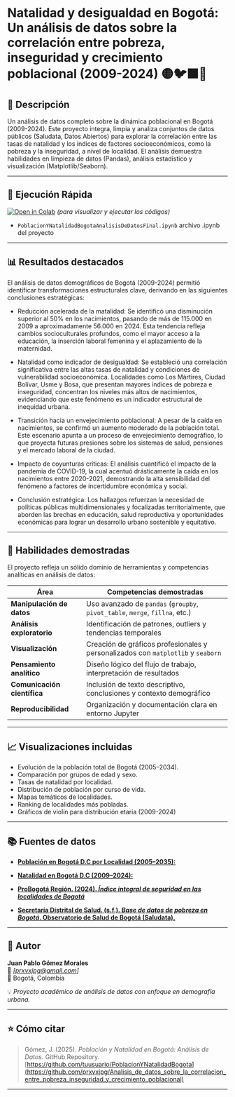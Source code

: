 # Natalidad y desigualdad en Bogotá: Un análisis de datos sobre la correlación entre pobreza, inseguridad y crecimiento poblacional (2009-2024)  🟡🐦‍⬛🔴 

## 📖 Descripción
Un análisis de datos completo sobre la dinámica poblacional en Bogotá (2009-2024). Este proyecto integra, limpia y analiza conjuntos de datos públicos (Saludata, Datos Abiertos) para explorar la correlación entre las tasas de natalidad y los índices de factores socioeconómicos, como la pobreza y la inseguridad, a nivel de localidad. El análisis demuestra habilidades en limpieza de datos (Pandas), análisis estadístico y visualización (Matplotlib/Seaborn).

---

## 🚀 Ejecución Rápida
[![Open in Colab](https://colab.research.google.com/assets/colab-badge.svg)](https://colab.research.google.com/drive/1riysf6eRqfz_YBh-SwbGrYEL5QWpg7FY) *(para visualizar y ejecutar los códigos)*

- `PoblacionYNatalidadBogotaAnalisisDeDatosFinal.ipynb` archivo .ipynb del proyecto


---

## 📊 Resultados destacados

El análisis de datos demográficos de Bogotá (2009-2024) permitió identificar transformaciones estructurales clave, derivando en las siguientes conclusiones estratégicas:

- Reducción acelerada de la matalidad: Se identificó una disminución superior al 50% en los nacimientos, pasando de más de 115.000 en 2009 a aproximadamente 56.000 en 2024. Esta tendencia refleja cambios socioculturales profundos, como el mayor acceso a la educación, la inserción laboral femenina y el aplazamiento de la maternidad.

- Natalidad como indicador de desigualdad: Se estableció una correlación significativa entre las altas tasas de natalidad y condiciones de vulnerabilidad socioeconómica. Localidades como Los Mártires, Ciudad Bolívar, Usme y Bosa, que presentan mayores índices de pobreza e inseguridad, concentran los niveles más altos de nacimientos, evidenciando que este fenómeno es un indicador estructural de inequidad urbana.

- Transición hacia un envejecimiento poblacional: A pesar de la caída en nacimientos, se confirmó un aumento moderado de la población total. Este escenario apunta a un proceso de envejecimiento demográfico, lo que proyecta futuras presiones sobre los sistemas de salud, pensiones y el mercado laboral de la ciudad.

- Impacto de coyunturas críticas: El análisis cuantificó el impacto de la pandemia de COVID-19, la cual acentuó drásticamente la caída en los nacimientos entre 2020-2021, demostrando la alta sensibilidad del fenómeno a factores de incertidumbre económica y social.

- Conclusión estratégica: Los hallazgos refuerzan la necesidad de políticas públicas multidimensionales y focalizadas territorialmente, que aborden las brechas en educación, salud reproductiva y oportunidades económicas para lograr un desarrollo urbano sostenible y equitativo.


---

## 🧠 Habilidades demostradas

El proyecto refleja un sólido dominio de herramientas y competencias analíticas en análisis de datos:

| Área | Competencias demostradas |
|------|---------------------------|
| **Manipulación de datos** | Uso avanzado de `pandas` (`groupby`, `pivot_table`, `merge`, `fillna`, etc.) |
| **Análisis exploratorio** | Identificación de patrones, outliers y tendencias temporales |
| **Visualización** | Creación de gráficos profesionales y personalizados con `matplotlib` y `seaborn` |
| **Pensamiento analítico** | Diseño lógico del flujo de trabajo, interpretación de resultados |
| **Comunicación científica** | Inclusión de texto descriptivo, conclusiones y contexto demográfico |
| **Reproducibilidad** | Organización y documentación clara en entorno Jupyter |

---

## 📈 Visualizaciones incluidas

- Evolución de la población total de Bogotá (2005–2034).  
- Comparación por grupos de edad y sexo.  
- Tasas de natalidad por localidad.  
- Distribución de población por curso de vida.  
- Mapas temáticos de localidades.  
- Ranking de localidades más pobladas.  
- Gráficos de violín para distribución etaria (2009-2024)

---

## 📚 Fuentes de datos


- [**Población en Bogotá D.C por Localidad (2005–2035):** ](https://datosabiertos.bogota.gov.co/en/dataset/piramide-poblacional-bogota-d-c/resource/d1743cda-9ff9-4103-87ab-9c038f2f09a3)
  
- [**Natalidad en Bogotá D.C (2009–2024):** ](https://saludata.saludcapital.gov.co/osb/indicadores/natalidad-en-bogota/)

- [**ProBogotá Región. (2024). *Índice integral de seguridad en las localidades de Bogotá*** ]([https://saludata.saludcapital.gov.co/osb/indicadores/natalidad-en-bogota/](https://www.probogota.org/publicaciones_c/indice-integral-de-seguridad-en-las-localidades-2024/))

- [**Secretaría Distrital de Salud. (s.f.). *Base de datos de pobreza en Bogotá*. Observatorio de Salud de Bogotá (Saludata).** ](https://saludata.saludcapital.gov.co/osb/indicadores/pobreza-y-desigualdad-en-bogota-d-c/)


---

## 👤 Autor

**Juan Pablo Gómez Morales**  
📧 *[prxvxjpg@gmail.com]*  
📍 Bogotá, Colombia  

💡 *Proyecto académico de análisis de datos con enfoque en demografía urbana.*

---

## ⭐ Cómo citar

> Gómez, J. (2025). *Población y Natalidad en Bogotá: Análisis de Datos.* GitHub Repository.  
> [https://github.com/tuusuario/PoblacionYNatalidadBogota](https://github.com/prxvxjpg/Analisis_de_datos_sobre_la_correlacion_entre_pobreza_inseguridad_y_crecimiento_poblacional)

---

